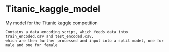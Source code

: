 # Titanic_kaggle_model
My model for the Titanic kaggle competition

~~~~
Contains a data encoding script, which feeds data into train_encoded.csv and test_encoded.csv, 
which are then further processed and input into a split model, one for male and one for female